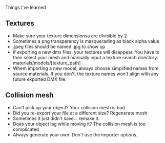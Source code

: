 Things I've learned

## Textures
* Make sure your texture dimensionsa are divisible by 2
* Sometimes a png transparency is masquerading as black alpha value
* .jpeg files should be named .jpg to show up
* if exporting a new dmx files, your textures will disappear. You have to then select your mesh and manually input a texture search directory:
  materials/models/[texture_path]
* Whem importing a new model, always choose simplified names from source materials. If you don't, the texture names won't align with any future exported DMX file.

## Collision mesh
* Can't pick up your object? Your collision mesh is bad
* Did you re-export your file at a different size? Regenerate mesh
* Sometimes it just didn't save... remake it.
* Does your object lag while moving it? The collision mesh is too complicated
* Always generate your own. Don't use the importer options.
